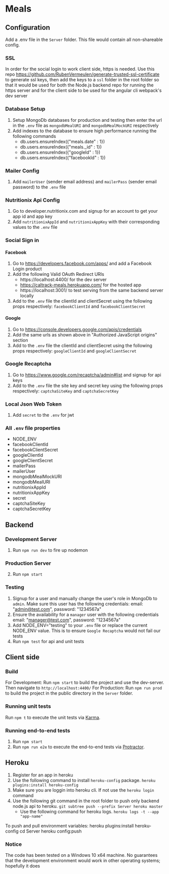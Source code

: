 
# Meals

## Configuration
Add a .env file in the `Server` folder. This file would contain all non-shareable config.

### SSL 
In order for the social login to work client side, https is needed. Use this repo https://github.com/RubenVermeulen/generate-trusted-ssl-certificate to generate ssl keys, then add the keys to a `ssl` folder in the root folder so that it would be used for both the Node.js backend repo for running the https server and for the client side to be used for the angular cli webpack's dev server


### Database Setup
1. Setup MongoDb databases for production and testing then enter the url in the `.env` file as `mongodbMealURI` and `mongodbMealMockURI` respectively
2. Add indexes to the database to ensure high performance running the following commands
    * db.users.ensureIndex({"meals.date" : 1})
    * db.users.ensureIndex({"meals._id" : 1})
    * db.users.ensureIndex({"googleId" : 1})
    * db.users.ensureIndex({"facebookId" : 1})

### Mailer Config
1. Add `mailerUser` (sender email address) and `mailerPass` (sender email password) to the `.env` file 

### Nutritionix Api Config
1. Go to developer.nutritionix.com and signup for an account to get your app id and app key
2. Add `nutritionixAppId` and `nutritionixAppKey` with their corresponding values to the `.env` file 

### Social Sign in

#### Facebook
1. Go to https://developers.facebook.com/apps/ and add a Facebook Login product
2. Add the following Valid OAuth Redirect URIs
    * https://localhost:4400/ for the dev server
    * https://caltrack-meals.herokuapp.com/  for the hosted app
    * https://localhost:3001/  to test serving from the same backend server locally
3. Add to the `.env` file the clientId and clientSecret using the following props respectively: `facebookClientId` and `facebookClientSecret`

#### Google
1. Go to https://console.developers.google.com/apis/credentials
2. Add the same urls as shown above in "Authorized JavaScript origins" section
3. Add to the `.env` file the clientId and clientSecret using the following props respectively: `googleClientId` and `googleClientSecret`

### Google Recaptcha
1. Go to https://www.google.com/recaptcha/admin#list and signup for api keys
2. Add to the `.env` file the site key and secret key using the following props respectively: `captchaSiteKey` and `captchaSecretKey`

### Local Json Web Token
1. Add `secret` to the `.env` for jwt 

### All `.env` file properties
* NODE_ENV
* facebookClientId
* facebookClientSecret
* googleClientId
* googleClientSecret
* mailerPass
* mailerUser
* mongodbMealMockURI
* mongodbMealURI
* nutritionixAppId
* nutritionixAppKey
* secret
* captchaSiteKey
* captchaSecretKey

## Backend
### Development Server
1. Run `npm run dev` to fire up nodemon

### Production Server
2. Run `npm start`

### Testing
1. Signup for a user and manually change the user's role in MongoDb to `admin`. Make sure this user has the following credentials:
email: "admin@test.com", password: "1234567a"
2. Ensure the availability for a `manager` user with the following credentials
email: "manager@test.com", password: "1234567a"
3. Add NODE_ENV="testing" to your `.env` file or replace the current NODE_ENV value. This is to ensure `Google Recaptcha` would not fail our tests
4. Run `npm test` for api and unit tests

## Client side

### Build
For Development: Run `npm start` to build the project and use the dev-server. Then navigate to `http://localhost:4400/`
For Production: Run `npm run prod` to build the project in the public directory in the `Server` folder.

### Running unit tests
Run `npm t` to execute the unit tests via [Karma](https://karma-runner.github.io).

### Running end-to-end tests
1. Run `npm start`
2. Run `npm run e2e` to execute the end-to-end tests via [Protractor](http://www.protractortest.org/).

## Heroku
1. Register for an app in heroku 
2. Use the following command to install `heroku-config` package. `heroku plugins:install heroku-config`
3. Make sure you are loggin into heroku cli. If not use the `heroku login` command
2. Use the following git command in the root folder to push only backend node.js api to heroku. `git subtree push --prefix Server heroku master` 
    * Use the following command for heroku logs. `heroku logs -t --app "app-name"` 

To push and pull environment variables: 
heroku plugins:install heroku-config
cd Server
heroku config:push

### Notice

The code has been tested on a Windows 10 x64 machine. No guarantees that the development environment would work in other operating systems; hopefully it does


